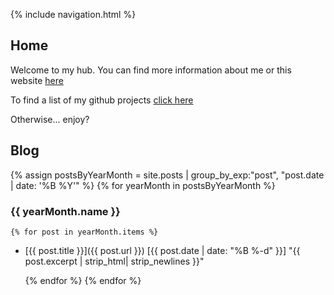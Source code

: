 ---
---
{% include navigation.html %}

## Home

Welcome to my hub. You can find more information about me or this website [here](/about.html)

To find a list of my github projects [click here](/projects.html)

Otherwise... enjoy?

## Blog

{% assign postsByYearMonth = site.posts | group_by_exp:"post", "post.date | date: '%B %Y'"  %}
{% for yearMonth in postsByYearMonth %}

### {{ yearMonth.name }}

    {% for post in yearMonth.items %}

* [{{ post.title }}]({{ post.url }}) [{{ post.date | date: "%B %-d" }}] "{{ post.excerpt | strip_html| strip_newlines }}"

    {% endfor %}
{% endfor %}
